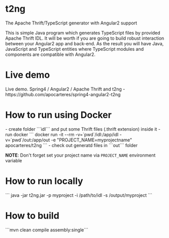 # t2ng
The Apache Thrift/TypeScript generator with Angular2 support

This is simple Java program which generates TypeScript files by provided Apache Thrift IDL.
It will be worth if you are going to build robust interaction between your Angular2 app and back-end.
As the result you will have Java, JavaScript and TypeScript entities where TypeScript modules and components are
compatible with Angular2.

<h1>Live demo</h1>
Live demo. Spring4 / Angular2 / Apache Thrift and t2ng - https://github.com/apocarteres/spring4-angular2-t2ng

<h1>How to run using Docker</h1>
- create folder ```idl``` and put some Thrift files (.thrift extension) inside it
- run docker
```
 docker run -it --rm -v=`pwd`/idl:/app/idl -v=`pwd`/out:/app/out -e "PROJECT_NAME=myprojectname" apocarteres/t2ng
 ```
- check out generatd files in ```out``` folder

<b>NOTE</b>: Don't forget set your project name via ```PROJECT_NAME``` environment variable

<h1>How to run locally</h1>
```
java -jar t2ng.jar -p myproject -i /path/to/idl -s /output/myproject
```

<h1>How to build</h1>
```mvn clean compile assembly:single```
